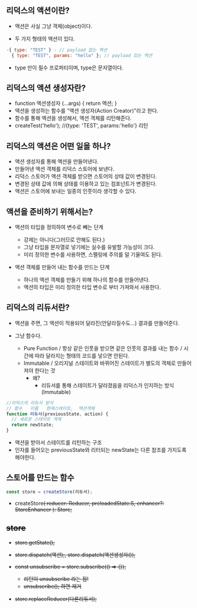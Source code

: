 ## 리덕스의 액션이란?

- 액션은 사실 그냥 객체(object)이다.

- 두 가지 형태의 액션이 있다.

```js
-{ type: "TEST" } - // payload 없는 액션
  { type: "TEST", params: "hello" }; // payload 있는 액션
```

- type 만이 필수 프로퍼티이며, type은 문자열이다.

## 리덕스의 액션 생성자란?

- function 액션생성자 (...args) { return 액션; }
- 액션을 생성하는 함수를 "액션 생성자(Action Creator)"라고 한다.
- 함수를 통해 액션을 생성해서, 액션 객체를 리턴해준다.
- createTest('hello'); //{type: 'TEST', params:'hello'} 리턴

## 리덕스의 액션은 어떤 일을 하나?

- 액션 생성자를 통해 액션을 만들어낸다.
- 만들어낸 액션 객체를 리덕스 스토어에 보낸다.
- 리덕스 스토어가 액션 객체를 받으면 스토어의 상태 값이 변경된다.
- 변경된 상태 값에 의해 상태를 이용하고 있는 컴포넌트가 변경된다.
- 액션은 스토어에 보내는 일종의 인풋이라 생각할 수 있다.

## 액션을 준비하기 위해서는?

- 액션의 타입을 정의하여 변수로 빼는 단계

  - 강제는 아니다(그러므로 안해도 된다.)
  - 그냥 타입을 문자열로 넣기에는 실수를 유발할 가능성이 크다.
  - 미리 정의한 변수를 사용하면, 스펠링에 주의를 덜 기울여도 된다.

- 액션 객체를 만들어 내는 함수를 만드는 단계
  - 하나의 액션 객체를 만들기 위해 하나의 함수를 만들어낸다.
  - 액션의 타입은 미리 정의한 타입 변수로 부터 가져와서 사용한다.

## 리덕스의 리듀서란?

- 액션을 주면, 그 액션이 적용되어 달라진(안달라질수도...) 결과를 만들어준다.

- 그냥 함수다.
  - Pure Function / 항상 같은 인풋을 받으면 같은 인풋의 결과를 내는 함수 / 시간에 따라 달라지는 형태의 코드를 넣으면 안된다.
  - Immutable / 오리지널 스테이트와 바뀌어진 스테이트가 별도의 객체로 만들어져야 한다는 것
    - 왜?
      - 리듀서를 통해 스테이트가 달라졌음을 리덕스가 인지하는 방식(Immutable)

```js
//리덕스의 리듀서 방식
// 함수   이름   현재스테이트,  액션객체
function 리듀서(previousState, action) {
  // 새로운 스테이트 객체
  return newState;
}
```

- 액션을 받아서 스테이트를 리턴하는 구조
- 인자를 들어오는 previousState와 리터되는 newState는 다른 참조를 가지도록 해야한다.

## 스토어를 만드는 함수

```js
const store = createStore(리듀서);
```

- createStore<S>(
  reducer: Reducer<S>,
  preloadedState:S,
  enhancer?: StoreEnhancer<S>
  ): Store<S>;

## store

- store.getState();

- store.dispatch(액션);, store.dispatch(액션생성자());

- const unsubscribe = store.subscribe(() => {});

  - 리턴이 unsubscribe 라는 점!
  - unsubscribe(); 하면 제거

- store.replaceReducer(다른리듀서);
